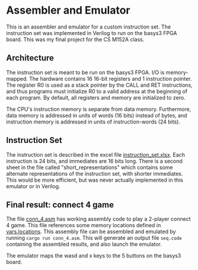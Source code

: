 # Assembler and Emulator

This is an assembler and emulator for a custom instruction set.
The instruction set was implemented in Verilog to run on the basys3 FPGA board.
This was my final project for the CS M152A class.

## Architecture

The instruction set is meant to be run on the basys3 FPGA. I/O is memory-mapped.
The hardware contains 16 16-bit registers and 1 instruction pointer. The register R0
is used as a stack pointer by the CALL and RET instructions, and thus programs must initialize
R0 to a valid address at the beginning of each program. By default, all registers and memory are initialized
to zero.

The CPU's instruction memory is separate from data memory. Furthermore, data memory is addressed
in units of words (16 bits) instead of bytes, and instruction memory is addressed in units of instruction-words
(24 bits).

## Instruction Set

The instruction set is described in the excel file [instruction_set.xlsx](instruction_set.xlsx).
Each instruction is 24 bits, and immediates are 16 bits long.
There is a second sheet in the file called "short_representations" which contains some alternate
representations of the instruction set, with shorter immediates. This would be more efficient,
but was never actually implemented in this emulator or in Verilog.

## Final result: connect 4 game

The file [conn_4.asm](conn_4.asm) has working assembly code to play a 2-player connect 4 game.
This file references some memory locations defined in [vars.locations](vars.locations).
This assembly file can be assembled and emulated by running `cargo run conn_4.asm`. This will
generate an output file `seq.code` containing the assembled results, and also launch the emulator.

The emulator maps the wasd and x keys to the 5 buttons on the basys3 board.
